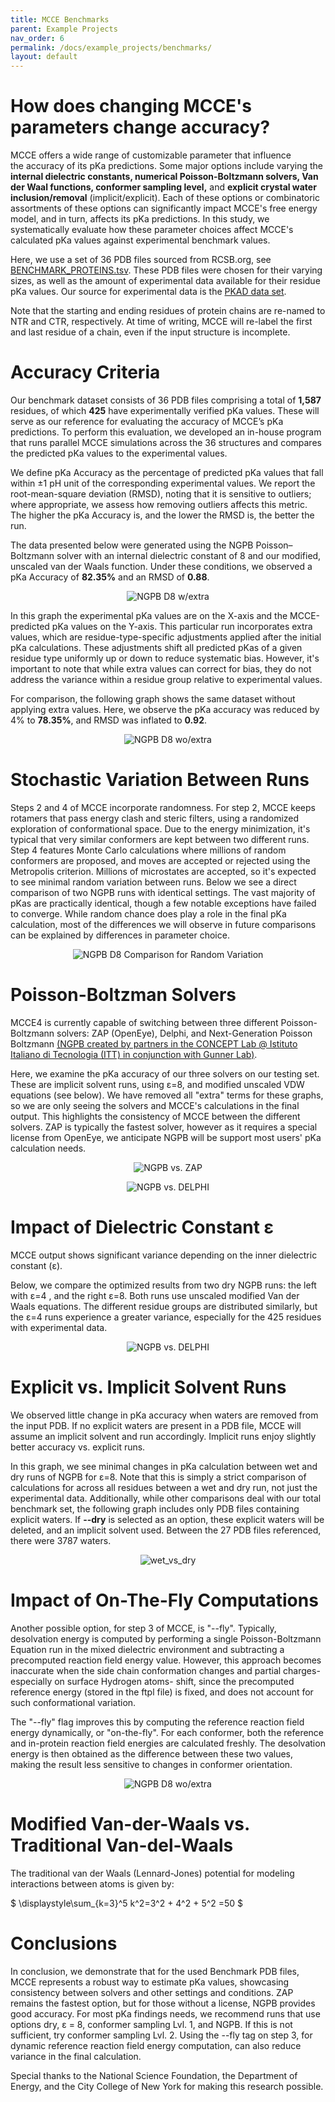 ```yaml
---
title: MCCE Benchmarks
parent: Example Projects
nav_order: 6
permalink: /docs/example_projects/benchmarks/
layout: default
---
```


# How does changing MCCE's parameters change accuracy? 

MCCE offers a wide range of customizable parameter that influence the accuracy of its pKa predictions. Some major options include varying the **internal dielectric constants, numerical Poisson-Boltzmann solvers, Van der Waal functions, conformer sampling level,** and **explicit crystal water inclusion/removal** (implicit/explicit). Each of these options or combinatoric assortments of these options can significantly impact MCCE's free energy model, and in turn, affects its pKa predictions. In this study, we systematically evaluate how these parameter choices affect MCCE's calculated pKa values against experimental benchmark values. 

Here, we use a set of 36 PDB files sourced from RCSB.org, see [BENCHMARK_PROTEINS.tsv](https://github.com/GunnerLab/mcce4_tutorial/blob/main/docs/data/BENCHMARK_PROTEINS.tsv). These PDB files were chosen for their varying sizes, as well as the amount of experimental data available for their residue pKa values. Our source for experimental data is the [PKAD data set](http://compbio.clemson.edu/lab/software/5).

Note that the starting and ending residues of protein chains are re-named to NTR and CTR, respectively. At time of writing, MCCE will re-label the first and last residue of a chain, even if the input structure is incomplete.

# Accuracy Criteria

Our benchmark dataset consists of 36 PDB files comprising a total of **1,587** residues, of which **425** have experimentally verified pKa values. These will serve as our reference for evaluating the accuracy of MCCE’s pKa predictions. To perform this evaluation, we developed an in-house program that runs parallel MCCE simulations across the 36 structures and compares the predicted pKa values to the experimental values.

We define pKa Accuracy as the percentage of predicted pKa values that fall within ±1 pH unit of the corresponding experimental values. We report the root-mean-square deviation (RMSD), noting that it is sensitive to outliers; where appropriate, we assess how removing outliers affects this metric. The higher the pKa Accuracy is, and the lower the RMSD is, the better the run. 

The data presented below were generated using the NGPB Poisson–Boltzmann solver with an internal dielectric constant of 8 and our modified, unscaled van der Waals function. Under these conditions, we observed a pKa Accuracy of **82.35%** and an RMSD of **0.88**.

<p align="center">
  <img src="{{ '/docs/images/NGPB_D8_w_extra.png' | relative_url }}" alt="NGPB D8 w/extra" style="max-width: 100%; height: auto;">
</p>

In this graph the experimental pKa values are on the X-axis and the MCCE-predicted pKa values on the Y-axis. This particular run incorporates extra values, which are residue-type-specific adjustments applied after the initial pKa calculations. These adjustments shift all predicted pKas of a given residue type uniformly up or down to reduce systematic bias. However, it's important to note that while extra values can correct for bias, they do not address the variance within a residue group relative to experimental values.

For comparison, the following graph shows the same dataset without applying extra values. Here, we observe the pKa accuracy was reduced by 4% to **78.35%**, and RMSD was inflated to **0.92**.

<p align="center">
  <img src="{{ '/docs/images/NGPB_D8_wo_extra.png' | relative_url }}" alt="NGPB D8 wo/extra" style="max-width: 100%; height: auto;">
</p>

# Stochastic Variation Between Runs

Steps 2 and 4 of MCCE incorporate randomness. For step 2, MCCE keeps rotamers that pass energy clash and steric filters, using a randomized exploration of conformational space. Due to the energy minimization, it's typical that very similar conformers are kept between two different runs. Step 4 features Monte Carlo calculations where millions of random conformers are proposed, and moves are accepted or rejected using the Metropolis criterion. Millions of microstates are accepted, so it's expected to see minimal random variation between runs. Below we see a direct comparison of two NGPB runs with identical settings. The vast majority of pKas are practically identical, though a few notable exceptions have failed to converge. While random chance does play a role in the final pKa calculation, most of the differences we will observe in future comparisons can be explained by differences in parameter choice.

<p align="center">
  <img src="{{ '/docs/images/NGPB D8 Two Trial Comp.png' | relative_url }}" alt="NGPB D8 Comparison for Random Variation" style="max-width: 100%; height: auto;">
</p>

# Poisson-Boltzman Solvers

MCCE4 is currently capable of switching between three different Poisson-Boltzmann solvers: ZAP (OpenEye), Delphi, and Next-Generation Poisson Boltzmann [(NGPB created by partners in the CONCEPT Lab @ Istituto Italiano di Tecnologia (ITT) in conjunction with Gunner Lab)](https://arxiv.org/pdf/2502.09323). 

Here, we examine the pKa accuracy of our three solvers on our testing set. These are implicit solvent runs, using ε=8, and modified unscaled VDW equations (see below). We have removed all "extra" terms for these graphs, so we are only seeing the solvers and MCCE's calculations in the final output. This highlights the consistency of MCCE between the different solvers. ZAP is typically the fastest solver, however as it requires a special license from OpenEye, we anticipate NGPB will be support most users' pKa calculation needs. 

<p align="center">
  <img src="{{ '/docs/images/ZAP_v_NGPB.png' | relative_url }}" alt="NGPB vs. ZAP" style="max-width: 100%; height: auto;">
</p>

<p align="center">
  <img src="{{ '/docs/images/DEL_v_NGPB.png' | relative_url }}" alt="NGPB vs. DELPHI" style="max-width: 100%; height: auto;">
</p>

# Impact of Dielectric Constant ε

MCCE output shows significant variance depending on the inner dielectric constant (ε).

Below, we compare the optimized results from two dry NGPB runs: the left with ε=4 , and the right ε=8. Both runs use unscaled modified Van der Waals equations. The different residue groups are distributed similarly, but the ε=4 runs experience a greater variance, especially for the 425 residues with experimental data.

<p align="center">
  <img src="{{ '/docs/images/NGPB_D4_v_D8_pkas_fit.png' | relative_url }}" alt="NGPB vs. DELPHI" style="max-width: 100%; height: auto;">
</p>

# Explicit vs. Implicit Solvent Runs

We observed little change in pKa accuracy when waters are removed from the input PDB. If no explicit waters are present in a PDB file, MCCE will assume an implicit solvent and run accordingly. Implicit runs enjoy slightly better accuracy vs. explicit runs.

In this graph, we see minimal changes in pKa calculation between wet and dry runs of NGPB for ε=8. Note that this is simply a strict comparison of calculations for across all residues between a wet and dry run, not just the experimental data. Additionally, while other comparisons deal with our total benchmark set, the following graph includes only PDB files containing explicit waters. If **--dry** is selected as an option, these explicit waters will be deleted, and an implicit solvent used. Between the 27 PDB files referenced, there were 3787 waters.

<p align="center">
  <img src="{{ '/docs/images/NGPB_wet_v_dry_comp.png' | relative_url }}" alt="wet_vs_dry" style="max-width: 100%; height: auto;">
</p>

# Impact of On-The-Fly Computations 

Another possible option, for step 3 of MCCE, is "--fly". Typically, desolvation energy is computed by performing a single Poisson-Boltzmann Equation run in the mixed dielectric environment and subtracting a precomputed reaction field energy value. However, this approach becomes inaccurate when the side chain conformation changes and partial charges- especially on surface Hydrogen atoms- shift, since the precomputed reference energy (stored in the ftpl file) is fixed, and does not account for such conformational variation.

The "--fly" flag improves this by computing the reference reaction field energy dynamically, or "on-the-fly". For each conformer, both the reference and in-protein reaction field energies are calculated freshly. The desolvation energy is then obtained as the difference between these two values, making the result less sensitive to changes in conformer orientation.

<p align="center">
  <img src="{{ '/docs/images/Zap_fly_no_fly_comparison.png' | relative_url }}" alt="NGPB D8 wo/extra" style="max-width: 100%; height: auto;">
</p>

# Modified Van-der-Waals vs. Traditional Van-del-Waals

The traditional van der Waals (Lennard-Jones) potential for modeling interactions between atoms is given by:

$
\displaystyle\sum_{k=3}^5 k^2=3^2 + 4^2 + 5^2 =50
$





# Conclusions

In conclusion, we demonstrate that for the used Benchmark PDB files, MCCE represents a robust way to estimate pKa values, showcasing consistency between solvers and other settings and conditions. ZAP remains the fastest option, but for those without a license, NGPB provides good accuracy. For most pKa findings needs, we recommend runs that use options dry, ε = 8,  conformer sampling Lvl. 1, and NGPB. If this is not sufficient, try conformer sampling Lvl. 2. Using the --fly tag on step 3, for dynamic reference reaction field energy computation, can also reduce variance in the final calculation.

Special thanks to the National Science Foundation, the Department of Energy, and the City College of New York for making this research possible. 
